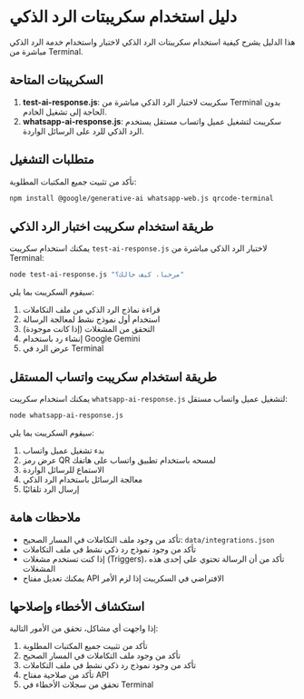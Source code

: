 # دليل استخدام سكريبتات الرد الذكي

هذا الدليل يشرح كيفية استخدام سكريبتات الرد الذكي لاختبار واستخدام خدمة الرد الذكي مباشرة من Terminal.

## السكريبتات المتاحة

1. **test-ai-response.js**: سكريبت لاختبار الرد الذكي مباشرة من Terminal بدون الحاجة إلى تشغيل الخادم.
2. **whatsapp-ai-response.js**: سكريبت لتشغيل عميل واتساب مستقل يستخدم الرد الذكي للرد على الرسائل الواردة.

## متطلبات التشغيل

تأكد من تثبيت جميع المكتبات المطلوبة:

```bash
npm install @google/generative-ai whatsapp-web.js qrcode-terminal
```

## طريقة استخدام سكريبت اختبار الرد الذكي

يمكنك استخدام سكريبت `test-ai-response.js` لاختبار الرد الذكي مباشرة من Terminal:

```bash
node test-ai-response.js "مرحبا، كيف حالك؟"
```

سيقوم السكريبت بما يلي:
1. قراءة نماذج الرد الذكي من ملف التكاملات
2. استخدام أول نموذج نشط لمعالجة الرسالة
3. التحقق من المشغلات (إذا كانت موجودة)
4. إنشاء رد باستخدام Google Gemini
5. عرض الرد في Terminal

## طريقة استخدام سكريبت واتساب المستقل

يمكنك استخدام سكريبت `whatsapp-ai-response.js` لتشغيل عميل واتساب مستقل:

```bash
node whatsapp-ai-response.js
```

سيقوم السكريبت بما يلي:
1. بدء تشغيل عميل واتساب
2. عرض رمز QR لمسحه باستخدام تطبيق واتساب على هاتفك
3. الاستماع للرسائل الواردة
4. معالجة الرسائل باستخدام الرد الذكي
5. إرسال الرد تلقائيًا

## ملاحظات هامة

- تأكد من وجود ملف التكاملات في المسار الصحيح: `data/integrations.json`
- تأكد من وجود نموذج رد ذكي نشط في ملف التكاملات
- إذا كنت تستخدم مشغلات (Triggers)، تأكد من أن الرسالة تحتوي على إحدى هذه المشغلات
- يمكنك تعديل مفتاح API الافتراضي في السكريبت إذا لزم الأمر

## استكشاف الأخطاء وإصلاحها

إذا واجهت أي مشاكل، تحقق من الأمور التالية:

1. تأكد من تثبيت جميع المكتبات المطلوبة
2. تأكد من وجود ملف التكاملات في المسار الصحيح
3. تأكد من وجود نموذج رد ذكي نشط في ملف التكاملات
4. تأكد من صلاحية مفتاح API
5. تحقق من سجلات الأخطاء في Terminal
